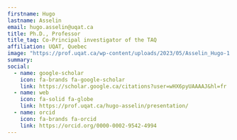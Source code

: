 ```yaml
---
firstname: Hugo
lastname: Asselin
email: hugo.asselin@uqat.ca
title: Ph.D., Professor
title_taq: Co-Principal investigator of the TAQ
affiliation: UQAT, Quebec
image: "https://prof.uqat.ca/wp-content/uploads/2023/05/Asselin_Hugo-1.jpg.webp"
summary: 
social:
  - name: google-scholar
    icon: fa-brands fa-google-scholar
    link: https://scholar.google.ca/citations?user=wHX6pyUAAAAJ&hl=fr
  - name: web
    icon: fa-solid fa-globe
    link: https://prof.uqat.ca/hugo-asselin/presentation/
  - name: orcid
    icon: fa-brands fa-orcid
    link: https://orcid.org/0000-0002-9542-4994
---
```


